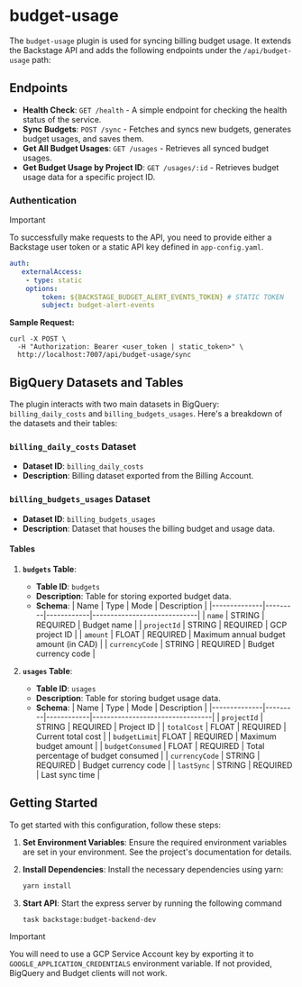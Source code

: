# budget-usage

The `budget-usage` plugin is used for syncing billing budget usage. It extends the Backstage API and adds the following endpoints under the `/api/budget-usage` path:

## Endpoints

- **Health Check**: `GET /health` - A simple endpoint for checking the health status of the service.
- **Sync Budgets**: `POST /sync` - Fetches and syncs new budgets, generates budget usages, and saves them.
- **Get All Budget Usages**: `GET /usages` - Retrieves all synced budget usages.
- **Get Budget Usage by Project ID**: `GET /usages/:id` - Retrieves budget usage data for a specific project ID.

### Authentication

> [!IMPORTANT]  
> To successfully make requests to the API, you need to provide either a Backstage user token or a static API key defined in `app-config.yaml`.

```yaml
auth:
   externalAccess:
    - type: static
    options:
        token: ${BACKSTAGE_BUDGET_ALERT_EVENTS_TOKEN} # STATIC TOKEN
        subject: budget-alert-events
```

**Sample Request:**
```
curl -X POST \
  -H "Authorization: Bearer <user_token | static_token>" \
  http://localhost:7007/api/budget-usage/sync
```

## BigQuery Datasets and Tables

The plugin interacts with two main datasets in BigQuery: `billing_daily_costs` and `billing_budgets_usages`. Here's a breakdown of the datasets and their tables:

### `billing_daily_costs` Dataset

- **Dataset ID**: `billing_daily_costs`
- **Description**: Billing dataset exported from the Billing Account.

### `billing_budgets_usages` Dataset

- **Dataset ID**: `billing_budgets_usages`
- **Description**: Dataset that houses the billing budget and usage data.

#### Tables

1. **`budgets` Table**:

   - **Table ID**: `budgets`
   - **Description**: Table for storing exported budget data.
   - **Schema**:
     | Name | Type | Mode | Description |
     |--------------|---------|------------|-----------------------------|
     | `name` | STRING | REQUIRED | Budget name |
     | `projectId` | STRING | REQUIRED | GCP project ID |
     | `amount` | FLOAT | REQUIRED | Maximum annual budget amount (in CAD) |
     | `currencyCode` | STRING | REQUIRED | Budget currency code |

2. **`usages` Table**:
   - **Table ID**: `usages`
   - **Description**: Table for storing budget usage data.
   - **Schema**:
     | Name | Type | Mode | Description |
     |--------------|---------|------------|---------------------------------|
     | `projectId` | STRING | REQUIRED | Project ID |
     | `totalCost` | FLOAT | REQUIRED | Current total cost |
     | `budgetLimit`| FLOAT | REQUIRED | Maximum budget amount |
     | `budgetConsumed` | FLOAT | REQUIRED | Total percentage of budget consumed |
     | `currencyCode` | STRING | REQUIRED | Budget currency code |
     | `lastSync` | STRING | REQUIRED | Last sync time |

## Getting Started

To get started with this configuration, follow these steps:

1. **Set Environment Variables**:
   Ensure the required environment variables are set in your environment. See the project's documentation for details.

2. **Install Dependencies**:
   Install the necessary dependencies using yarn:

   ```bash
   yarn install
   ```

3. **Start API**:
   Start the express server by running the following command

   ```bash
   task backstage:budget-backend-dev
   ```

> [!IMPORTANT]  
> You will need to use a GCP Service Account key by exporting it to `GOOGLE_APPLICATION_CREDENTIALS` environment variable. If not provided, BigQuery and Budget clients will not work.
